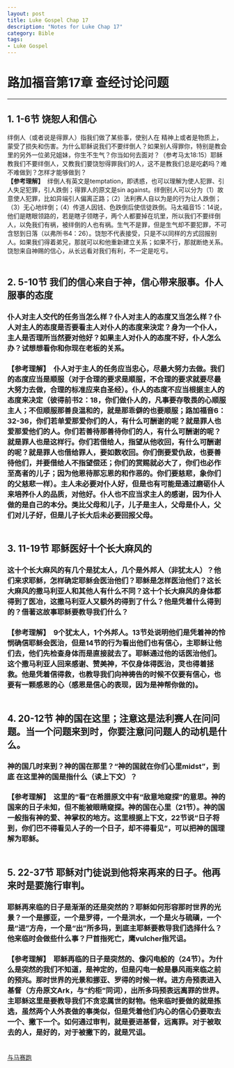 ```yaml
--- 
layout: post
title: Luke Gospel Chap 17
description: "Notes for Luke Chap 17"
category: Bible
tags: 
- Luke Gospel
---
```


# 路加福音第17章 查经讨论问题

----------------

## 1. 1-6节  饶恕人和信心<br>
绊倒人（或者说是得罪人）指我们做了某些事，使别人在 精神上或者是物质上，蒙受了损失和伤害。为什么耶稣说我们不要绊倒人？如果别人得罪你，特别是教会里的另外一位弟兄姐妹，你生不生气？你当如何去面对？（参考马太18:15）耶稣教我们不要绊倒人，又教我们要饶恕得罪我们的人，这不是教我们总是吃虧吗？难不难做到？怎样才能够做到？<br>
**【参考理解】** &nbsp;绊倒人有英文是temptation，即诱惑，也可以理解为使人犯罪、引人失足犯罪，引人跌倒；得罪人的原文是sin against。绊倒别人可以分为（1）故意使人犯罪，比如异端引人偏离正路；（2）法利赛人自以为是的行为让人跌倒；（3）无心地绊倒；（4）传道人因钱、色跌倒后使信徒跌倒。马太福音15：14说，他们是瞎眼领路的，若是瞎子领瞎子，两个人都要掉在坑里，所以我们不要绊倒人，以免我们有祸，被绊倒的人也有祸。生气不是罪，但是生气却不要犯罪，不可含怒到日落（以弗所书4：26）。饶恕不代表接受，只是不以同样的方式回报别人。如果我们得着弟兄，那就可以和他重新建立关系；如果不行，那就断绝关系。饶恕来自神赐的信心，从长远看对我们有利，不一定是吃亏。<br><br>

## 2. 5-10节  我们的信心来自于神，信心带来服事。仆人服事的态度<br>

### 仆人对主人交代的任务当怎么样？仆人对主人的态度又当怎么样？仆人对主人的态度是否要看主人对仆人的态度来決定？身为一个仆人，主人是否理所当然要对他好？如果主人对仆人的态度不好，仆人怎么办？试想想看你和你现在老板的关系。<br>

### **【参考理解】** &nbsp;仆人对于主人的任务应当忠心，尽最大努力去做。我们的态度应当是顺服（对于合理的要求是顺服，不合理的要求就要尽最大努力去做，合理的标准应来自圣经）。仆人的态度不应当根据主人的态度来决定（彼得前书2：18，你们做仆人的，凡事要存敬畏的心顺服主人；不但顺服那善良温和的，就是那乖僻的也要顺服；路加福音6：32-36，你们若单爱那爱你们的人，有什么可酬谢的呢？就是罪人也爱那爱他们的人。你们若善待那善待你们的人，有什么可酬谢的呢？就是罪人也是这样行。你们若借给人，指望从他收回，有什么可酬谢的呢？就是罪人也借给罪人，要如数收回。你们倒要爱仇敌，也要善待他们，并要借给人不指望偿还；你们的赏赐就必大了，你们也必作至高者的儿子；因为他恩待那忘恩的和作恶的。你们要慈悲，象你们的父慈悲一样）。主人未必要对仆人好，但是也有可能是通过磨砺仆人来培养仆人的品质，对他好。仆人也不应当求主人的感谢，因为仆人做的是自己的本分。类比父母和儿子，儿子是主人，父母是仆人，父们对儿子好，但是儿子长大后未必要回报父母。<br><br>

## 3. 11-19节  耶稣医好十个长大麻风的<br>

### 这十个长大麻风的有几个是犹太人，几个是外邦人（非犹太人）？他们来求耶稣，怎样确定耶稣会医治他们？耶稣是怎样医治他们？这长大麻风的撒马利亚人和其他人有什么不同？这十个长大麻风的身体都得到了医冶，这撒马利亚人又额外的得到了什么？他是凭着什么得到的？借著这故事耶稣要教导我们什么？<br>

### **【参考理解】** &nbsp;9个犹太人，1个外邦人。13节处说明他们是凭着神的怜悯确信耶稣会医治，但是14节的行为看出他们也有信心，主耶稣让他们去，他们先检查身体而是直接就去了。耶稣通过他的话医治他们。这个撒马利亚人回来感谢、赞美神，不仅身体得医治，灵也得着拯救。他是凭着信得救，也教导我们向神祷告的时候不仅要有信心，也要有一颗感恩的心（感恩是信心的表现，因为是神帮你做的)。<br><br>

## 4. 20-12节  神的国在这里；注意这是法利赛人在问问题。当一个问题来到时，你要注意问问题人的动机是什么。<br>

### 神的国几时来到？神的国在那里？“神的国就在你们心里midst”，到底 在这里神的国是指什么（读上下文）？<br>

### **【参考理解】** &nbsp;这里的“看”在希腊原文中有“敌意地窥探”的意思。神的国来的日子未知，但不能被眼睛窥探。神的国在心里（21节）。神的国一般指有神的爱、神掌权的地方。这里根据上下文，22节说“日子将到，你们巴不得看见人子的一个日子，却不得看见”，可以把神的国理解为耶稣。<br><br>

## 5. 22-37节  耶稣对门徒说到他将来再来的日子。他再来时是要施行审判。<br>

### 耶稣再来临的日子是渐渐的还是突然的？耶稣如何形容那时世界的光景？一个是挪亚，一个是罗得，一个是洪水，一个是火与硫磺，一个是“进”方舟，一个是“出”所多玛，到底主耶稣要教导我们选择什么？他来临时会做些什么事？尸首指死亡，鹰vulcher指咒诅。<br>

### **【参考理解】** &nbsp;耶稣再临的日子是突然的、像闪电般的（24节）。为什么是突然的我们不知道，是神定的，但是闪电一般是暴风雨来临之前的预兆。那时世界的光景和挪亚、罗得的时候一样。进方舟预表进入基督（方舟原文Ark，与“约柜”同词），出所多玛预表远离罪的世界。主耶稣这里是要教导我们不贪恋属世的财物。他来临时要做的就是拣选，虽然两个人外表做的事类似，但是凭着他们内心的信心仍要取去一个、撇下一个。如何通过审判，就是要进基督，远离罪。对于被取去的人，是好的，对于被撇下的，就是咒诅。<br><br>

[与马赛跑](http://www.racingwithhorse.org/t/51#reply0)
